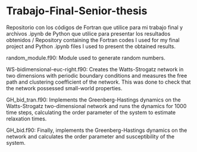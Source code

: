# Trabajo-Final-Senior-thesis
Repositorio con los códigos de Fortran que utilice para mi trabajo final y archivos .ipynb de Python que utilice para presentar los resultados obtenidos / Repository containing the Fortran codes I used for my final project and Python .ipynb files I used to present the obtained results.

random_module.f90: Module used to generate random numbers.

WS-bidimensional-euc-right.f90: Creates the Watts-Strogatz network in two dimensions with periodic boundary conditions and measures the free path and clustering coefficient of the network. This was done to check that the network possessed small-world properties.

GH_bid_tran.f90: Implements the Greenberg-Hastings dynamics on the Watts-Strogatz two-dimensional network and runs the dynamics for 1000 time steps, calculating the order parameter of the system to estimate relaxation times.

GH_bid.f90: Finally, implements the Greenberg-Hastings dynamics on the network and calculates the order parameter and susceptibility of the system.

